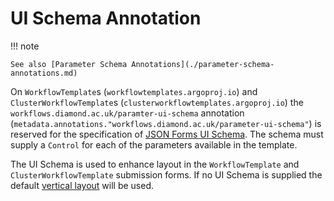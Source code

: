 # UI Schema Annotation

!!! note

    See also [Parameter Schema Annotations](./parameter-schema-annotations.md)

On `WorkflowTemplate`s (`workflowtemplates.argoproj.io`) and `ClusterWorkflowTemplate`s (`clusterworkflowtemplates.argoproj.io`) the `workflows.diamond.ac.uk/paramter-ui-schema` annotation (`metadata.annotations."workflows.diamond.ac.uk/parameter-ui-schema"`) is reserved for the specification of [JSON Forms UI Schema](https://jsonforms.io/docs/uischema/). The schema must supply a `Control` for each of the parameters available in the template.

The UI Schema is used to enhance layout in the `WorkflowTemplate`  and `ClusterWorkflowTemplate` submission forms. If no UI Schema is supplied the default [vertical layout](https://jsonforms.io/examples/layouts#vertical-layout) will be used.
